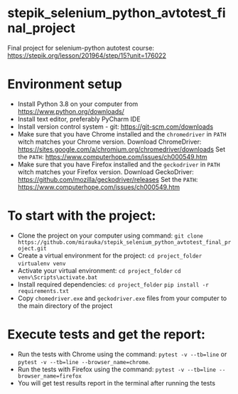 # stepik_selenium_python_avtotest_final_project
Final project for selenium-python autotest course: https://stepik.org/lesson/201964/step/15?unit=176022

# Environment setup
- Install Python 3.8 on your computer from https://www.python.org/downloads/
- Install text editor, preferably PyCharm IDE
- Install version control system - git: https://git-scm.com/downloads
- Make sure that you have Chrome installed and the `chromedriver` in `PATH` witch matches your Chrome version.
Download ChromeDriver: https://sites.google.com/a/chromium.org/chromedriver/downloads
Set the `PATH`: https://www.computerhope.com/issues/ch000549.htm
- Make sure that you have Firefox installed and the `geckodriver` in `PATH` witch matches your Firefox version.
Download GeckoDriver:  https://github.com/mozilla/geckodriver/releases
Set the `PATH`: https://www.computerhope.com/issues/ch000549.htm

# To start with the project:
- Clone the project on your computer using command: `git clone https://github.com/mirauka/stepik_selenium_python_avtotest_final_project.git`
- Create a virtual environment for the project: 
`cd project_folder`
`virtualenv venv`
- Activate your virtual environment: 
`cd project_folder`
`cd venv\Scripts\activate.bat`
- Install required dependencies: 
`cd project_folder`
`pip install -r requirements.txt`
- Copy `chomedriver.exe` and `geckodriver.exe` files from your computer to the main directory of the project

# Execute tests and get the report:
- Run the tests with Chrome using the command: 
`pytest -v --tb=line` 
or `pytest -v --tb=line --browser_name=chrome`. 
- Run the tests with Firefox using the command:
`pytest -v --tb=line --browser_name=firefox`
- You will get test results report in the terminal after running the tests 
